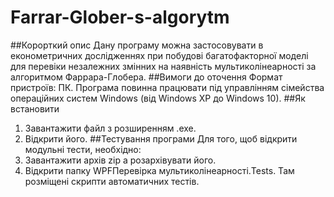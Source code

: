 # Farrar-Glober-s-algorytm
##Корорткий опис
Дану програму можна застосовувати в економетричних дослідженнях при побудові багатофакторної моделі для перевіки незалежних змінних на наявність мультиколінеарності за алгоритмом Фаррара-Глобера.
##Вимоги до оточення
Формат пристроїв: ПК.
Програма повинна працювати під управлінням сімейства операційних систем Windows (від Windows XP до Windows 10).
##Як встановити
1. Завантажити файл з розширенням .exe.
2. Відкрити його.
##Тестування програми
Для того, щоб відкрити модульні тести, необхідно:
1. Завантажити архів zip а розархівувати його.
2. Відкрити папку WPFПеревірка мультиколінеарності.Tests. Там розміщені скрипти автоматичних тестів.
